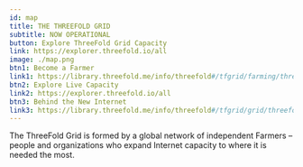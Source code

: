 ```yaml
---
id: map
title: THE THREEFOLD GRID
subtitle: NOW OPERATIONAL
button: Explore ThreeFold Grid Capacity
link: https://explorer.threefold.io/all 
image: ./map.png
btn1: Become a Farmer
link1: https://library.threefold.me/info/threefold#/tfgrid/farming/threefold__farming_intro
btn2: Explore Live Capacity
link2: https://explorer.threefold.io/all
btn3: Behind the New Internet
link3: https://library.threefold.me/info/threefold#/tfgrid/grid/threefold__grid_home
---
```


The ThreeFold Grid is formed by a global network of independent Farmers – people and organizations who expand Internet capacity to where it is needed the most.

